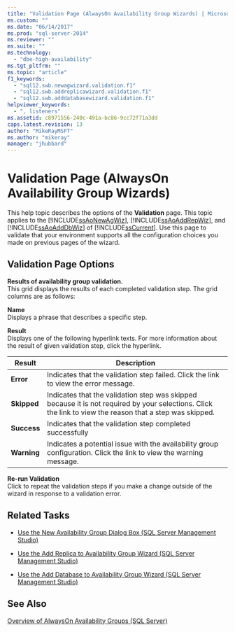 ```yaml
---
title: "Validation Page (AlwaysOn Availability Group Wizards) | Microsoft Docs"
ms.custom: ""
ms.date: "06/14/2017"
ms.prod: "sql-server-2014"
ms.reviewer: ""
ms.suite: ""
ms.technology: 
  - "dbe-high-availability"
ms.tgt_pltfrm: ""
ms.topic: "article"
f1_keywords: 
  - "sql12.swb.newagwizard.validation.f1"
  - "sql12.swb.addreplicawizard.validation.f1"
  - "sql12.swb.adddatabasewizard.validation.f1"
helpviewer_keywords: 
  - ", listeners"
ms.assetid: c8971556-240c-491a-bc86-9cc72f71a3dd
caps.latest.revision: 13
author: "MikeRayMSFT"
ms.author: "mikeray"
manager: "jhubbard"
---
```

# Validation Page (AlwaysOn Availability Group Wizards)
  This help topic describes the options of the **Validation** page. This topic applies to the [!INCLUDE[ssAoNewAgWiz](../../../includes/ssaonewagwiz-md.md)], [!INCLUDE[ssAoAddRepWiz](../../../includes/ssaoaddrepwiz-md.md)], and [!INCLUDE[ssAoAddDbWiz](../../../includes/ssaoadddbwiz-md.md)] of [!INCLUDE[ssCurrent](../../../includes/sscurrent-md.md)]. Use this page to validate that your environment supports all the configuration choices you made on previous pages of the wizard.  
  
##  <a name="PageOptions"></a> Validation Page Options  
 **Results of availability group validation.**  
 This grid displays the results of each completed validation step. The grid columns are as follows:  
  
 **Name**  
 Displays a phrase that describes a specific step.  
  
 **Result**  
 Displays one of the following hyperlink texts. For more information about the result of given validation step, click the hyperlink.  
  
|Result|Description|  
|------------|-----------------|  
|**Error**|Indicates that the validation step failed. Click the link to view the error message.|  
|**Skipped**|Indicates that the validation step was skipped because it is not required by your selections. Click the link to view the reason that a step was skipped.|  
|**Success**|Indicates that the validation step completed successfully|  
|**Warning**|Indicates a potential issue with the availability group configuration.  Click the link to view the warning message.|  
  
 **Re-run Validation**  
 Click to repeat the validation steps if you make a change outside of the wizard in response to a validation error.  
  

  
##  <a name="RelatedTasks"></a> Related Tasks  
  
-   [Use the New Availability Group Dialog Box &#40;SQL Server Management Studio&#41;](use-the-new-availability-group-dialog-box-sql-server-management-studio.md)  
  
-   [Use the Add Replica to Availability Group Wizard &#40;SQL Server Management Studio&#41;](use-the-add-replica-to-availability-group-wizard-sql-server-management-studio.md)  
  
-   [Use the Add Database to Availability Group Wizard &#40;SQL Server Management Studio&#41;](availability-group-add-database-to-group-wizard.md)  
  
 
  
## See Also  
 [Overview of AlwaysOn Availability Groups &#40;SQL Server&#41;](overview-of-always-on-availability-groups-sql-server.md)  
  
  